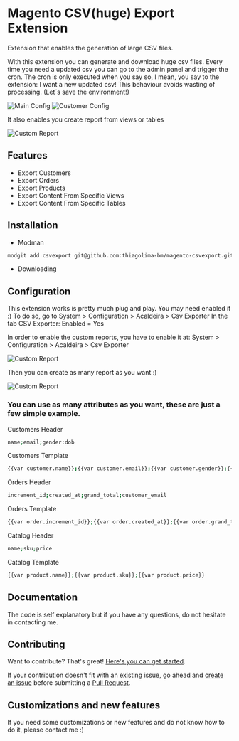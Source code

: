 # Magento CSV(huge) Export Extension

Extension that enables the generation of large CSV files.

With this extension you can generate and download huge csv files. Every time you need a updated csv you can go to the admin panel and trigger the cron. 
The cron is only executed when you say so, I mean, you say to the extension: I want a new updated csv! This behaviour avoids wasting of processing. (Let´s save the environment!)

![Main Config](http://image.prntscr.com/image/8e2294c38a5d497a9ef8425c8bcc0289.png "Main Configuration")
![Customer Config](http://image.prntscr.com/image/3d4e1924386e4bae87d32d82f27d54d3.png "Main Configuration")

It also enables you create report from views or tables

![Custom Report](http://image.prntscr.com/image/b1a79aab40194f89940bb2b3ea3df995.png "Custom Report Configuration")

## Features

* Export Customers
* Export Orders
* Export Products
* Export Content From Specific Views
* Export Content From Specific Tables

## Installation
* Modman
```bash
modgit add csvexport git@github.com:thiagolima-bm/magento-csvexport.git 
```
* Downloading

## Configuration

This extension works is pretty much plug and play. You may need enabled it :)
To do so, go to System > Configuration > Acaldeira > Csv Exporter
In the tab CSV Exporter: Enabled = Yes

In order to enable the custom reports, you have to enable it at: System > Configuration > Acaldeira > Csv Exporter

![Custom Report](http://image.prntscr.com/image/7f135101adc74037822241d22456bd44.png "Custom Report Configuration")

Then you can create as many report as you want :)

![Custom Report](http://image.prntscr.com/image/dc4bdd754d30494b9d2591bb19bc823c.png "Custom Report Configuration")



### You can use as many attributes as you want, these are just a few simple example. 

Customers Header
```bash
name;email;gender:dob
```
Customers Template
```bash
{{var customer.name}};{{var customer.email}};{{var customer.gender}};{{var customer.dob}}
```

Orders Header
```bash
increment_id;created_at;grand_total;customer_email
```
Orders Template
```bash
{{var order.increment_id}};{{var order.created_at}};{{var order.grand_total}};{{var order.customer_email}}

```

Catalog Header
```bash
name;sku;price
```
Catalog Template
```bash
{{var product.name}};{{var product.sku}};{{var product.price}}
```

## Documentation

The code is self explanatory but if you have any questions, do not hesitate in contacting me.


## Contributing

Want to contribute? That's great! [Here's you can get started](https://guides.github.com/activities/contributing-to-open-source/#contributing).

If your contribution doesn't fit with an existing issue, go ahead and [create an issue](https://github.com/thiagolima-bm/magento-csvexport/issues/new) before submitting a [Pull Request](https://help.github.com/articles/about-pull-requests/).


## Customizations and new features
If you need some customizations or new features and do not know how to do it, please contact me :) 


